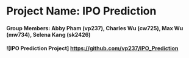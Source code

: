 # Project Name: IPO Prediction
#### Group Members: Abby Pham (vp237), Charles Wu (cw725), Max Wu (mw734), Selena Kang (sk2426)
#### ![IPO Prediction Project] https://github.com/vp237/IPO_Prediction